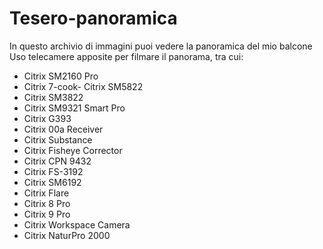 # Tesero-panoramica
In questo archivio di immagini puoi vedere la panoramica del mio balcone
Uso telecamere apposite per filmare il panorama, tra cui: 

- Citrix SM2160 Pro
- Citrix 7-cook- Citrix SM5822
- Citrix SM3822
- Citrix SM9321 Smart Pro
- Citrix G393
- Citrix 00a Receiver
- Citrix Substance
- Citrix Fisheye Corrector
- Citrix CPN 9432
- Citrix FS-3192
- Citrix SM6192
- Citrix Flare
- Citrix 8 Pro
- Citrix 9 Pro
- Citrix Workspace Camera
- Citrix NaturPro 2000 
